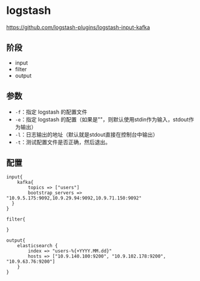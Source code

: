 # logstash

https://github.com/logstash-plugins/logstash-input-kafka

## 阶段

* input
* filter
* output

## 参数

* `-f`：指定 logstash 的配置文件
* `-e`：指定 logstash 的配置（如果是""，则默认使用stdin作为输入，stdout作为输出）
* `-l`：日志输出的地址（默认就是stdout直接在控制台中输出）
* `-t`：测试配置文件是否正确，然后退出。

## 配置

```
input{
    kafka{
        topics => ["users"]
        bootstrap_servers => "10.9.5.175:9092,10.9.29.94:9092,10.9.71.150:9092"
  }
}

filter{

}

output{
    elasticsearch {
        index => "users-%{+YYYY.MM.dd}"
        hosts => ["10.9.140.100:9200", "10.9.102.178:9200", "10.9.63.76:9200"]
    }
}
```

